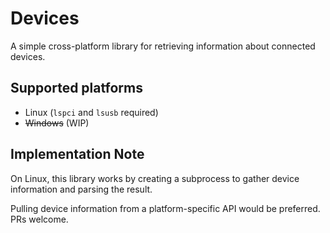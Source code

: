 # Devices

A simple cross-platform library for retrieving information about connected devices.

## Supported platforms

- Linux (`lspci` and `lsusb` required)
- ~~Windows~~ (WIP)

## Implementation Note

On Linux, this library works by creating a subprocess to gather device information and parsing the result.

Pulling device information from a platform-specific API would be preferred. PRs welcome.